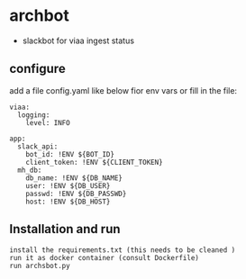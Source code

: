 # archbot
- slackbot for viaa ingest status


## configure
add a file config.yaml like below fior env vars or fill in the file:

```
viaa:
  logging:
    level: INFO

app:
  slack_api:
    bot_id: !ENV ${BOT_ID}
    client_token: !ENV ${CLIENT_TOKEN}
  mh_db:
    db_name: !ENV ${DB_NAME}
    user: !ENV ${DB_USER}
    passwd: !ENV ${DB_PASSWD}
    host: !ENV ${DB_HOST}

```
## Installation and run
```
install the requirements.txt (this needs to be cleaned )
run it as docker container (consult Dockerfile)
run archsbot.py
```
